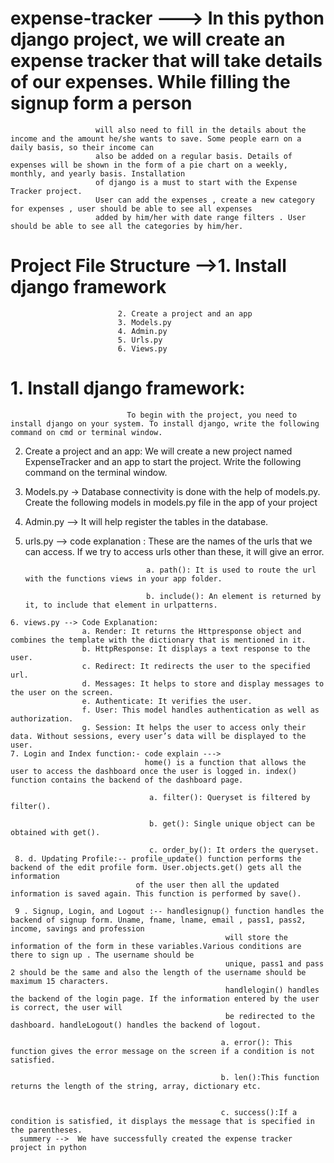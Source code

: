 # expense-tracker ---> In this python django project, we will create an expense tracker that will take details of our expenses. While filling the signup form a person
                       will also need to fill in the details about the income and the amount he/she wants to save. Some people earn on a daily basis, so their income can
                       also be added on a regular basis. Details of expenses will be shown in the form of a pie chart on a weekly, monthly, and yearly basis. Installation 
                       of django is a must to start with the Expense Tracker project.
                       User can add the expenses , create a new category for expenses , user should be able to see all expenses
                       added by him/her with date range filters . User should be able to see all the categories by him/her.

# Project File Structure -->1. Install django framework
                            2. Create a project and an app
                            3. Models.py
                            4. Admin.py
                            5. Urls.py
                            6. Views.py
 # 1. Install django framework:
                              To begin with the project, you need to install django on your system. To install django, write the following command on cmd or terminal window.
   2. Create a project and an app:
                              We will create a new project named ExpenseTracker and an app to start the project. Write the following command on the terminal window.
   3. Models.py ->
               Database connectivity is done with the help of models.py. Create the following models in models.py file in the app of your project
   4. Admin.py --> It will help register the tables in the database.
   5. urls.py --> code explanation : These are the names of the urls that we can access. If we try to access urls other than these, it will give an error.

                                     a. path(): It is used to route the url with the functions views in your app folder.

                                     b. include(): An element is returned by it, to include that element in urlpatterns.
    6. views.py --> Code Explanation:
                    a. Render: It returns the Httpresponse object and combines the template with the dictionary that is mentioned in it.
                    b. HttpResponse: It displays a text response to the user.
                    c. Redirect: It redirects the user to the specified url.
                    d. Messages: It helps to store and display messages to the user on the screen.
                    e. Authenticate: It verifies the user.
                    f. User: This model handles authentication as well as authorization.
                    g. Session: It helps the user to access only their data. Without sessions, every user’s data will be displayed to the user.
    7. Login and Index function:- code explain --->               
                                  home() is a function that allows the user to access the dashboard once the user is logged in. index() function contains the backend of the dashboard page.

                                   a. filter(): Queryset is filtered by filter().

                                   b. get(): Single unique object can be obtained with get().

                                   c. order_by(): It orders the queryset. 
     8. d. Updating Profile:-- profile_update() function performs the backend of the edit profile form. User.objects.get() gets all the information 
                                of the user then all the updated information is saved again. This function is performed by save().                              

     9 . Signup, Login, and Logout :-- handlesignup() function handles the backend of signup form. Uname, fname, lname, email , pass1, pass2, income, savings and profession
                                                    will store the information of the form in these variables.Various conditions are there to sign up . The username should be
                                                    unique, pass1 and pass 2 should be the same and also the length of the username should be maximum 15 characters.
                                                    handlelogin() handles the backend of the login page. If the information entered by the user is correct, the user will
                                                    be redirected to the dashboard. handleLogout() handles the backend of logout.

                                                   a. error(): This function gives the error message on the screen if a condition is not satisfied.

                                                   b. len():This function returns the length of the string, array, dictionary etc.

                                                   
                                                   c. success():If a condition is satisfied, it displays the message that is specified in the parentheses.
      summery -->  We have successfully created the expense tracker project in python                                         
                                                   
                                                   
                                                   
                                                   
                                                   
                                                   
